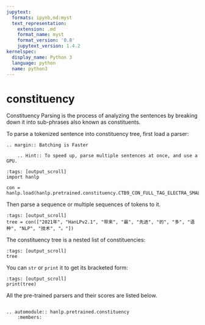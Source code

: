 ```yaml
---
jupytext:
  formats: ipynb,md:myst
  text_representation:
    extension: .md
    format_name: myst
    format_version: '0.8'
    jupytext_version: 1.4.2
kernelspec:
  display_name: Python 3
  language: python
  name: python3
---
```


# constituency

Constituency Parsing is the process of analyzing the sentences by breaking down it into sub-phrases also known as constituents.

To parse a tokenized sentence into constituency tree, first load a parser:

```{eval-rst}
.. margin:: Batching is Faster

    .. Hint:: To speed up, parse multiple sentences at once, and use a GPU.
```

```{code-cell} ipython3
:tags: [output_scroll]
import hanlp

con = hanlp.load(hanlp.pretrained.constituency.CTB9_CON_FULL_TAG_ELECTRA_SMALL)
```

Then parse a sequence or multiple sequences of tokens to it. 

```{code-cell} ipython3
:tags: [output_scroll]
tree = con(["2021年", "HanLPv2.1", "带来", "最", "先进", "的", "多", "语种", "NLP", "技术", "。"])
```

The constituency tree is a nested list of constituencies:

```{code-cell} ipython3
:tags: [output_scroll]
tree
```

You can `str` or `print` it to get its bracketed form:

```{code-cell} ipython3
:tags: [output_scroll]
print(tree)
```

All the pre-trained parsers and their scores are listed below.

```{eval-rst}

.. automodule:: hanlp.pretrained.constituency
    :members:

```